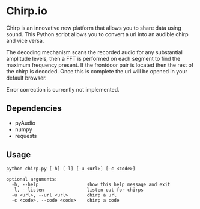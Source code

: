 Chirp.io
========

Chirp is an innovative new platform that allows you to share data using sound. This Python script allows you to convert a url into an audible chirp and vice versa. 

The decoding mechanism scans the recorded audio for any substantial amplitude levels, then a FFT is performed on each segment to find the maximum frequency present. If the frontdoor pair is located then the rest of the chirp is decoded. Once this is complete the url will be opened in your default browser. 

Error correction is currently not implemented. 

Dependencies
------------

- pyAudio
- numpy
- requests

Usage
-----

```
python chirp.py [-h] [-l] [-u <url>] [-c <code>]

optional arguments:
  -h, --help                  show this help message and exit
  -l, --listen	              listen out for chirps
  -u <url>, --url <url>       chirp a url
  -c <code>, --code <code>    chirp a code
```
